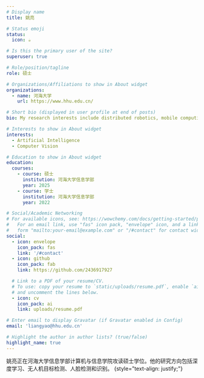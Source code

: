 ```yaml
---
# Display name
title: 姚亮

# Status emoji
status:
  icon: ☕️

# Is this the primary user of the site?
superuser: true

# Role/position/tagline
role: 硕士

# Organizations/Affiliations to show in About widget
organizations:
  - name: 河海大学
    url: https://www.hhu.edu.cn/

# Short bio (displayed in user profile at end of posts)
bio: My research interests include distributed robotics, mobile computing and programmable matter.

# Interests to show in About widget
interests:
  - Artificial Intelligence
  - Computer Vision

# Education to show in About widget
education:
  courses:
    - course: 硕士
      institution: 河海大学信息学部
      year: 2025
    - course: 学士
      institution: 河海大学信息学部
      year: 2022

# Social/Academic Networking
# For available icons, see: https://wowchemy.com/docs/getting-started/page-builder/#icons
#   For an email link, use "fas" icon pack, "envelope" icon, and a link in the
#   form "mailto:your-email@example.com" or "/#contact" for contact widget.
social:
  - icon: envelope
    icon_pack: fas
    link: '/#contact'
  - icon: github
    icon_pack: fab
    link: https://github.com/2436917927

  # Link to a PDF of your resume/CV.
  # To use: copy your resume to `static/uploads/resume.pdf`, enable `ai` icons in `params.yaml`,
  # and uncomment the lines below.
  - icon: cv
    icon_pack: ai
    link: uploads/resume.pdf

# Enter email to display Gravatar (if Gravatar enabled in Config)
email: 'liangyao@hhu.edu.cn'

# Highlight the author in author lists? (true/false)
highlight_name: true
---
```


姚亮正在河海大学信息学部计算机与信息学院攻读硕士学位。他的研究方向包括深度学习、无人机目标检测、人脸检测和识别。
{style="text-align: justify;"}
